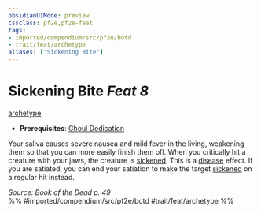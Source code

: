 ```yaml
---
obsidianUIMode: preview
cssclass: pf2e,pf2e-feat
tags:
- imported/compendium/src/pf2e/botd
- trait/feat/archetype
aliases: ["Sickening Bite"]
---
```

# Sickening Bite  *Feat 8*  
[archetype](archetype.md)  

- **Prerequisites**: [Ghoul Dedication](ghoul-dedication-botd.md)

Your saliva causes severe nausea and mild fever in the living, weakening them so that you can more easily finish them off. When you critically hit a creature with your jaws, the creature is [sickened](conditions.md#Sickened). This is a [disease](rules/traits/disease.md) effect. If you are satiated, you can end your satiation to make the target [sickened](conditions.md#Sickened) on a regular hit instead.

*Source: Book of the Dead p. 49*  
%% #imported/compendium/src/pf2e/botd #trait/feat/archetype %%